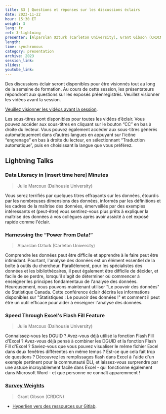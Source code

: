 ```yaml
---
title: S3 | Questions et réponses sur les discussions éclairs
date: 2023-11-22
hour: 15:30 ET
weight: 3
lang: fr
ref: 3-lightning
presenter: [Alparslan Ozturk (Carleton University), Grant Gibson (CRDCN), Julie Marcoux (Dalhousie University)]
length:
time: synchronous
category: presentation
archive: 2023
session_link:
slides:
youtube_link:
---
```

Des discussions éclair seront disponibles pour être visionnés tout au long de la semaine de formation. Au cours de cette session, les présentateurs répondront aux questions sur les exposés préenregistrés. Veuillez visionner les vidéos avant la session.<!--more-->

[Veuillez visionner les vidéos avant la session](https://www.youtube.com/playlist?list=PLa6d-V-ljSCx-OmC5Op6c_Rz-6O_oANbN).

Les sous-titres sont disponibles pour toutes les vidéos d’éclair. Vous pouvez accéder aux sous-titres en cliquant sur le bouton “CC” en bas à droite du lecteur. Vous pouvez également accéder aux sous-titres générés automatiquement dans d’autres langues en appuyant sur l’icône “engrenage” en bas à droite du lecteur, en sélectionnant “Traduction automatique”, puis en choisissant la langue que vous préférez.

## Lightning Talks

### Data Literacy in \[insert time here\] Minutes

> Julie Marcoux (Dalhousie University)

Vous serez terrifiés par quelques titres effrayants sur les données, étourdis par les nombreuses dimensions des données, informés par les définitions et les cadres de la maîtrise des données, émerveillés par des exemples intéressants et (peut-être) vous sentirez-vous plus prêts à expliquer la maîtrise des données à vos collègues après avoir assisté à cet exposé rapide comme l'éclair.

### Harnessing the “Power From Data!”

> Alparslan Ozturk (Carleton University)

Comprendre les données peut être difficile et apprendre à le faire peut être intimidant. Pourtant, l'analyse des données est un élément essentiel de la boîte à outils du chercheur. Parallèlement, pour les spécialistes des données et les bibliothécaires, il peut également être difficile de décider, et facile de se perdre, lorsqu'il s'agit de déterminer où commencer à enseigner les principes fondamentaux de l'analyse des données. Heureusement, nous pouvons maintenant utiliser "Le pouvoir des données" de Statistique Canada. Cette conférence éclair décrira les informations disponibles sur "Statistiques : Le pouvoir des données !" et comment il peut être un outil efficace pour aider à enseigner l'analyse des données.

### Speed Through Excel's Flash Fill Feature

> Julie Marcoux (Dalhousie University)

Connaissez-vous les DGUID ? Avez-vous déjà utilisé la fonction Flash Fill d'Excel ? Avez-vous déjà pensé à combiner les DGUID et la fonction Flash Fill d'Excel ? Saviez-vous que vous pouvez visualiser le même fichier Excel dans deux fenêtres différentes en même temps ? Est-ce que cela fait trop de questions ? Découvrez les remplissages flash dans Excel à l'aide d'un exemple pertinent pour la communauté DLI, et laissez-vous surprendre par une astuce incroyablement facile dans Excel - qui fonctionne également dans Microsoft Word - et que personne ne connaît apparemment !

### [Survey Weights](https://youtu.be/1kh9cHrL0DE)

> Grant Gibson (CRDCN)

- [Hyperlien vers des ressources sur Gitlab](https://gitlab.com/c3754/dli_2023.git).
